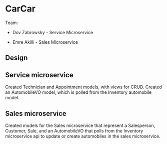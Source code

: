 # CarCar

Team:

* Dov Zabrowsky - Service Microservice

* Emre Akilli - Sales Microservice

## Design

## Service microservice

Created Technician and Appointment models, with views for CRUD.
Created an AutomobileVO model, which is polled from the Inventory automobile model.

## Sales microservice

Created models for the Sales microservice that represent a Salesperson, Customer, Sale,
and an AutomobileVO that polls from the Inventory microservice api to update or create 
automobiles in the sales microservice.

